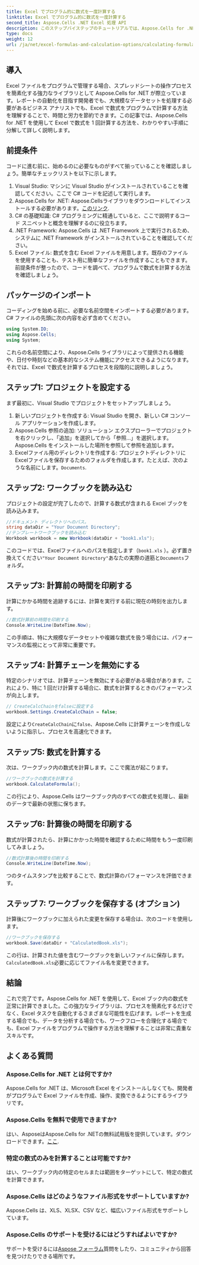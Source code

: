 ```yaml
---
title: Excel でプログラム的に数式を一度計算する
linktitle: Excel でプログラム的に数式を一度計算する
second_title: Aspose.Cells .NET Excel 処理 API
description: このステップバイステップのチュートリアルでは、Aspose.Cells for .NET を使用して Excel の数式をプログラムで計算する方法を学びます。Excel の自動化スキルを強化します。
type: docs
weight: 12
url: /ja/net/excel-formulas-and-calculation-options/calculating-formulas-once/
---
```

## 導入
Excel ファイルをプログラムで管理する場合、スプレッドシートの操作プロセスを簡素化する強力なライブラリとして Aspose.Cells for .NET が際立っています。レポートの自動化を目指す開発者でも、大規模なデータセットを処理する必要があるビジネス アナリストでも、Excel で数式をプログラムで計算する方法を理解することで、時間と労力を節約できます。この記事では、Aspose.Cells for .NET を使用して Excel で数式を 1 回計算する方法を、わかりやすい手順に分解して詳しく説明します。
## 前提条件
コードに進む前に、始めるのに必要なものがすべて揃っていることを確認しましょう。簡単なチェックリストを以下に示します。
1. Visual Studio: マシンに Visual Studio がインストールされていることを確認してください。ここで C# コードを記述して実行します。
2.  Aspose.Cells for .NET: Aspose.Cellsライブラリをダウンロードしてインストールする必要があります。[このリンク](https://releases.aspose.com/cells/net/). 
3. C# の基礎知識: C# プログラミングに精通していると、ここで説明するコード スニペットと概念を理解するのに役立ちます。
4. .NET Framework: Aspose.Cells は .NET Framework 上で実行されるため、システムに .NET Framework がインストールされていることを確認してください。
5. Excel ファイル: 数式を含む Excel ファイルを用意します。既存のファイルを使用することも、テスト用に簡単なファイルを作成することもできます。
前提条件が整ったので、コードを調べて、プログラムで数式を計算する方法を確認しましょう。
## パッケージのインポート
コーディングを始める前に、必要な名前空間をインポートする必要があります。C# ファイルの先頭に次の内容を必ず含めてください。
```csharp
using System.IO;
using Aspose.Cells;
using System;
```
これらの名前空間により、Aspose.Cells ライブラリによって提供される機能や、日付や時刻などの基本的なシステム機能にアクセスできるようになります。
それでは、Excel で数式を計算するプロセスを段階的に説明しましょう。
## ステップ1: プロジェクトを設定する
まず最初に、Visual Studio でプロジェクトをセットアップしましょう。
1. 新しいプロジェクトを作成する: Visual Studio を開き、新しい C# コンソール アプリケーションを作成します。
2. Aspose.Cells 参照の追加: ソリューション エクスプローラーでプロジェクトを右クリックし、「追加」を選択してから「参照…」を選択します。Aspose.Cells をインストールした場所を参照して参照を追加します。
3.  Excelファイル用のディレクトリを作成する: プロジェクトディレクトリにExcelファイルを保存するためのフォルダを作成します。たとえば、次のような名前にします。`Documents`.
## ステップ2: ワークブックを読み込む
プロジェクトの設定が完了したので、計算する数式が含まれる Excel ブックを読み込みます。
```csharp
//ドキュメント ディレクトリへのパス。
string dataDir = "Your Document Directory";
//テンプレートワークブックを読み込む
Workbook workbook = new Workbook(dataDir + "book1.xls");
```
このコードでは、Excelファイルへのパスを指定します（`book1.xls` ）。必ず置き換えてください`"Your Document Directory"`あなたの実際の道筋と`Documents`フォルダ。
## ステップ3: 計算前の時間を印刷する
計算にかかる時間を追跡するには、計算を実行する前に現在の時刻を出力します。
```csharp
//数式計算前の時間を印刷する
Console.WriteLine(DateTime.Now);
```
この手順は、特に大規模なデータセットや複雑な数式を扱う場合には、パフォーマンスの監視にとって非常に重要です。
## ステップ4: 計算チェーンを無効にする
特定のシナリオでは、計算チェーンを無効にする必要がある場合があります。これにより、特に 1 回だけ計算する場合に、数式を計算するときのパフォーマンスが向上します。
```csharp
// CreateCalcChainをfalseに設定する
workbook.Settings.CreateCalcChain = false;
```
設定により`CreateCalcChain`に`false`、Aspose.Cells に計算チェーンを作成しないように指示し、プロセスを高速化できます。
## ステップ5: 数式を計算する
次は、ワークブック内の数式を計算します。ここで魔法が起こります。
```csharp
//ワークブックの数式を計算する
workbook.CalculateFormula();
```
この行により、Aspose.Cells はワークブック内のすべての数式を処理し、最新のデータで最新の状態に保ちます。
## ステップ6: 計算後の時間を印刷する
数式が計算されたら、計算にかかった時間を確認するために時間をもう一度印刷してみましょう。
```csharp
//数式計算後の時間を印刷する
Console.WriteLine(DateTime.Now);
```
つのタイムスタンプを比較することで、数式計算のパフォーマンスを評価できます。
## ステップ 7: ワークブックを保存する (オプション)
計算後にワークブックに加えられた変更を保存する場合は、次のコードを使用します。
```csharp
//ワークブックを保存する
workbook.Save(dataDir + "CalculatedBook.xls");
```
この行は、計算された値を含むワークブックを新しいファイルに保存します。`CalculatedBook.xls`必要に応じてファイル名を変更できます。

## 結論
これで完了です。Aspose.Cells for .NET を使用して、Excel ブック内の数式を正常に計算できました。この強力なライブラリは、プロセスを簡素化するだけでなく、Excel タスクを自動化するさまざまな可能性を広げます。レポートを生成する場合でも、データを分析する場合でも、ワークフローを合理化する場合でも、Excel ファイルをプログラムで操作する方法を理解することは非常に貴重なスキルです。
## よくある質問
### Aspose.Cells for .NET とは何ですか?
Aspose.Cells for .NET は、Microsoft Excel をインストールしなくても、開発者がプログラムで Excel ファイルを作成、操作、変換できるようにするライブラリです。
### Aspose.Cells を無料で使用できますか?
はい、AsposeはAspose.Cells for .NETの無料試用版を提供しています。ダウンロードできます。[ここ](https://releases.aspose.com/).
### 特定の数式のみを計算することは可能ですか?
はい、ワークブック内の特定のセルまたは範囲をターゲットにして、特定の数式を計算できます。
### Aspose.Cells はどのようなファイル形式をサポートしていますか?
Aspose.Cells は、XLS、XLSX、CSV など、幅広いファイル形式をサポートしています。
### Aspose.Cells のサポートを受けるにはどうすればよいですか?
サポートを受けるには[Aspose フォーラム](https://forum.aspose.com/c/cells/9)質問をしたり、コミュニティから回答を見つけたりできる場所です。